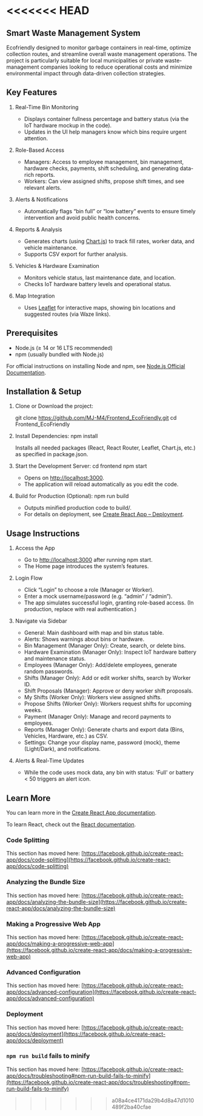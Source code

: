 <<<<<<< HEAD
=======
## Smart Waste Management System

Ecofriendly designed to monitor garbage containers in real-time, optimize collection routes, and streamline overall waste management operations. The project is particularly suitable for local municipalities or private waste-management companies looking to reduce operational costs and minimize environmental impact through data-driven collection strategies.

## Key Features

1. Real-Time Bin Monitoring  
   - Displays container fullness percentage and battery status (via the IoT hardware mockup in the code).  
   - Updates in the UI help managers know which bins require urgent attention.

2. Role-Based Access 
   - Managers: Access to employee management, bin management, hardware checks, payments, shift scheduling, and generating data-rich reports.  
   - Workers: Can view assigned shifts, propose shift times, and see relevant alerts.

3. Alerts & Notifications  
   - Automatically flags “bin full” or “low battery” events to ensure timely intervention and avoid public health concerns.

4. Reports & Analysis 
   - Generates charts (using [Chart.js](https://www.chartjs.org/)) to track fill rates, worker data, and vehicle maintenance.  
   - Supports CSV export for further analysis.

5. Vehicles & Hardware Examination  
   - Monitors vehicle status, last maintenance date, and location.  
   - Checks IoT hardware battery levels and operational status.

6. Map Integration 
   - Uses [Leaflet](https://leafletjs.com/) for interactive maps, showing bin locations and suggested routes (via Waze links).

## Prerequisites

- Node.js (≥ 14 or 16 LTS recommended)  
- npm (usually bundled with Node.js)  

For official instructions on installing Node and npm, see [Node.js Official Documentation](https://nodejs.org/en/docs/).

## Installation & Setup

1. Clone or Download the project:

   git clone https://github.com/MJ-M4/Frontend_EcoFriendly.git
   cd Frontend_EcoFriendly
   

2. Install Dependencies:
   npm install
   
   Installs all needed packages (React, React Router, Leaflet, Chart.js, etc.) as specified in package.json.

3. Start the Development Server:
   cd frontend
   npm start
   
   - Opens on [http://localhost:3000](http://localhost:3000).  
   - The application will reload automatically as you edit the code.

4. Build for Production (Optional):
   npm run build
   
   - Outputs minified production code to build/.  
   - For details on deployment, see [Create React App – Deployment](https://create-react-app.dev/docs/deployment/).


## Usage Instructions

1. Access the App  
   - Go to [http://localhost:3000](http://localhost:3000) after running npm start.  
   - The Home page introduces the system’s features.

2. Login Flow  
   - Click “Login” to choose a role (Manager or Worker).  
   - Enter a mock username/password (e.g. “admin” / “admin”).  
   - The app simulates successful login, granting role-based access. (In production, replace with real authentication.)

3. Navigate via Sidebar  
   - General: Main dashboard with map and bin status table.  
   - Alerts: Shows warnings about bins or hardware.  
   - Bin Management (Manager Only): Create, search, or delete bins.  
   - Hardware Examination (Manager Only): Inspect IoT hardware battery and maintenance status.  
   - Employees (Manager Only): Add/delete employees, generate random passwords.  
   - Shifts (Manager Only): Add or edit worker shifts, search by Worker ID.  
   - Shift Proposals (Manager): Approve or deny worker shift proposals.  
   - My Shifts (Worker Only): Workers view assigned shifts.  
   - Propose Shifts (Worker Only): Workers request shifts for upcoming weeks.  
   - Payment (Manager Only): Manage and record payments to employees.  
   - Reports (Manager Only): Generate charts and export data (Bins, Vehicles, Hardware, etc.) as CSV.  
   - Settings: Change your display name, password (mock), theme (Light/Dark), and notifications.

4. Alerts & Real-Time Updates  
   - While the code uses mock data, any bin with status: 'Full' or battery < 50 triggers an alert icon.  
  
## Learn More

You can learn more in the [Create React App documentation](https://facebook.github.io/create-react-app/docs/getting-started).

To learn React, check out the [React documentation](https://reactjs.org/).

### Code Splitting

This section has moved here: [https://facebook.github.io/create-react-app/docs/code-splitting](https://facebook.github.io/create-react-app/docs/code-splitting)

### Analyzing the Bundle Size

This section has moved here: [https://facebook.github.io/create-react-app/docs/analyzing-the-bundle-size](https://facebook.github.io/create-react-app/docs/analyzing-the-bundle-size)

### Making a Progressive Web App

This section has moved here: [https://facebook.github.io/create-react-app/docs/making-a-progressive-web-app](https://facebook.github.io/create-react-app/docs/making-a-progressive-web-app)

### Advanced Configuration

This section has moved here: [https://facebook.github.io/create-react-app/docs/advanced-configuration](https://facebook.github.io/create-react-app/docs/advanced-configuration)

### Deployment

This section has moved here: [https://facebook.github.io/create-react-app/docs/deployment](https://facebook.github.io/create-react-app/docs/deployment)

### `npm run build` fails to minify

This section has moved here: [https://facebook.github.io/create-react-app/docs/troubleshooting#npm-run-build-fails-to-minify](https://facebook.github.io/create-react-app/docs/troubleshooting#npm-run-build-fails-to-minify)
>>>>>>> a08a4ce4171da29b4d8a47d1010489f2ba40cfae

